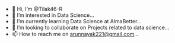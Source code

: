 - 👋 Hi, I’m @Tilak46-R
- 👀 I’m interested in Data Science...
- 🌱 I’m currently learning Data Science at AlmaBetter...
- 💞️ I’m looking to collaborate on Projects related to data science...
- 📫 How to reach me on arunnayak221@gmail.com...

<!---
Tilak46-R/Tilak46-R is a ✨ special ✨ repository because its `README.md` (this file) appears on your GitHub profile.
You can click the Preview link to take a look at your changes.
--->
